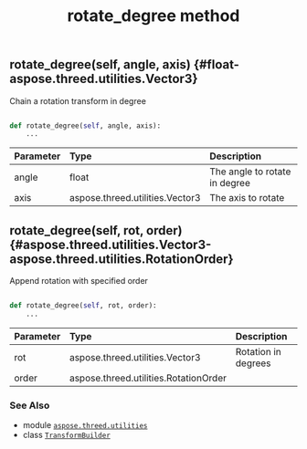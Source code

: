 ﻿---
title: rotate_degree method
second_title: Aspose.3D for Python via .NET API References
description: 
type: docs
weight: 80
url: /python-net/aspose.threed.utilities/transformbuilder/rotate_degree/
is_root: false
---

## rotate_degree(self, angle, axis) {#float-aspose.threed.utilities.Vector3}

Chain a rotation transform in degree



```python

def rotate_degree(self, angle, axis):
    ...
```


| Parameter | Type | Description |
| :- | :- | :- |
| angle | float | The angle to rotate in degree |
| axis | aspose.threed.utilities.Vector3 | The axis to rotate |


## rotate_degree(self, rot, order) {#aspose.threed.utilities.Vector3-aspose.threed.utilities.RotationOrder}

Append rotation with specified order



```python

def rotate_degree(self, rot, order):
    ...
```


| Parameter | Type | Description |
| :- | :- | :- |
| rot | aspose.threed.utilities.Vector3 | Rotation in degrees |
| order | aspose.threed.utilities.RotationOrder |  |



### See Also
* module [`aspose.threed.utilities`](../../)
* class [`TransformBuilder`](/3d/python-net/aspose.threed.utilities/transformbuilder)
